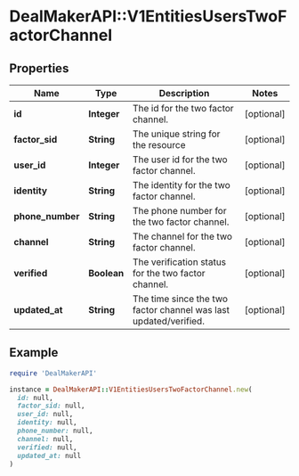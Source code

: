 # DealMakerAPI::V1EntitiesUsersTwoFactorChannel

## Properties

| Name | Type | Description | Notes |
| ---- | ---- | ----------- | ----- |
| **id** | **Integer** | The id for the two factor channel. | [optional] |
| **factor_sid** | **String** | The unique string for the resource | [optional] |
| **user_id** | **Integer** | The user id for the two factor channel. | [optional] |
| **identity** | **String** | The identity for the two factor channel. | [optional] |
| **phone_number** | **String** | The phone number for the two factor channel. | [optional] |
| **channel** | **String** | The channel for the two factor channel. | [optional] |
| **verified** | **Boolean** | The verification status for the two factor channel. | [optional] |
| **updated_at** | **String** | The time since the two factor channel was last updated/verified. | [optional] |

## Example

```ruby
require 'DealMakerAPI'

instance = DealMakerAPI::V1EntitiesUsersTwoFactorChannel.new(
  id: null,
  factor_sid: null,
  user_id: null,
  identity: null,
  phone_number: null,
  channel: null,
  verified: null,
  updated_at: null
)
```

